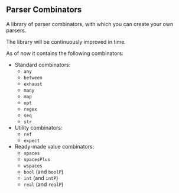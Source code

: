 ## Parser Combinators

A library of parser combinators, with which you can create your own parsers.

The library will be continuously improved in time.

As of now it contains the following combinators:
* Standard combinators:
    * `any`
    * `between`
    * `exhaust`
    * `many`
    * `map`
    * `opt`
    * `regex`
    * `seq`
    * `str`
* Utility combinators:
    * `ref`
    * `expect`
* Ready-made value combinators:
    * `spaces`
    * `spacesPlus`
    * `wspaces`
    * `bool` (and `boolP`)
    * `int` (and `intP`)
    * `real` (and `realP`)